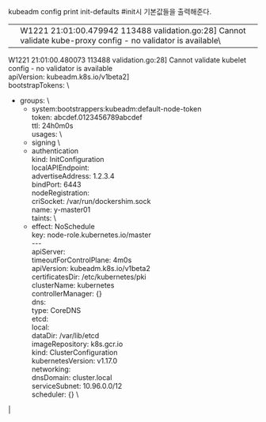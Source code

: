 kubeadm config print init-defaults  #init시 기본값들을 출력해준다.


|||
|---------|----------|
| | W1221 21:01:00.479942  113488 validation.go:28] Cannot validate kube-proxy config - no validator is available\
W1221 21:01:00.480073  113488 validation.go:28] Cannot validate kubelet config - no validator is available   \
apiVersion: kubeadm.k8s.io/v1beta2]                                                                          \
bootstrapTokens:                                                                                             \
- groups:                                                                                                    \
  - system:bootstrappers:kubeadm:default-node-token                                                          \
  token: abcdef.0123456789abcdef                                                                             \
  ttl: 24h0m0s                                                                                               \
  usages:                                                                                                    \
  - signing                                                                                                  \
  - authentication                                                                                           \
kind: InitConfiguration                                                                                      \
localAPIEndpoint:                                                                                            \
  advertiseAddress: 1.2.3.4                                                                                  \
  bindPort: 6443                                                                                             \
nodeRegistration:                                                                                            \
  criSocket: /var/run/dockershim.sock                                                                        \
  name: y-master01                                                                                           \
  taints:                                                                                                    \
  - effect: NoSchedule                                                                                       \
    key: node-role.kubernetes.io/master                                                                      \
---                                                                                                          \
apiServer:                                                                                                   \
  timeoutForControlPlane: 4m0s                                                                               \
apiVersion: kubeadm.k8s.io/v1beta2                                                                           \
certificatesDir: /etc/kubernetes/pki                                                                         \
clusterName: kubernetes                                                                                      \
controllerManager: {}                                                                                        \
dns:                                                                                                         \
  type: CoreDNS                                                                                              \
etcd:                                                                                                        \
  local:                                                                                                     \
    dataDir: /var/lib/etcd                                                                                   \
imageRepository: k8s.gcr.io                                                                                  \
kind: ClusterConfiguration                                                                                   \
kubernetesVersion: v1.17.0                                                                                   \
networking:                                                                                                  \
  dnsDomain: cluster.local                                                                                   \
  serviceSubnet: 10.96.0.0/12                                                                                \
scheduler: {}                                                                                                \

|
